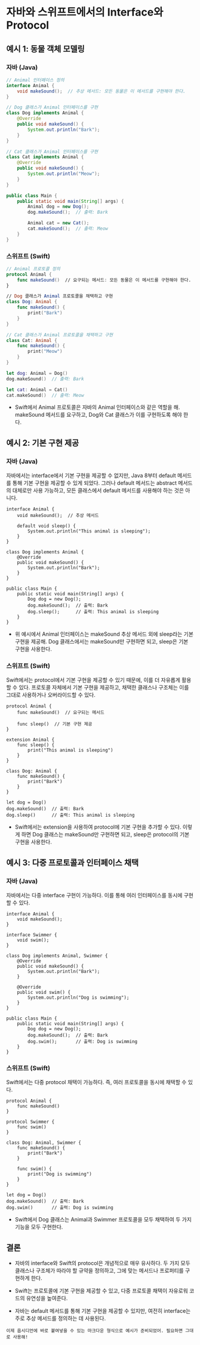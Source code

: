 # 자바와 스위프트에서의 Interface와 Protocol

## 예시 1: 동물 객체 모델링

### 자바 (Java)

```java
// Animal 인터페이스 정의
interface Animal {
    void makeSound();  // 추상 메서드: 모든 동물은 이 메서드를 구현해야 한다.
}

// Dog 클래스가 Animal 인터페이스를 구현
class Dog implements Animal {
    @Override
    public void makeSound() {
        System.out.println("Bark");
    }
}

// Cat 클래스가 Animal 인터페이스를 구현
class Cat implements Animal {
    @Override
    public void makeSound() {
        System.out.println("Meow");
    }
}

public class Main {
    public static void main(String[] args) {
        Animal dog = new Dog();
        dog.makeSound();  // 출력: Bark

        Animal cat = new Cat();
        cat.makeSound();  // 출력: Meow
    }
}
```

### 스위프트 (Swift)

```swift
// Animal 프로토콜 정의
protocol Animal {
    func makeSound()  // 요구되는 메서드: 모든 동물은 이 메서드를 구현해야 한다.
}

// Dog 클래스가 Animal 프로토콜을 채택하고 구현
class Dog: Animal {
    func makeSound() {
        print("Bark")
    }
}

// Cat 클래스가 Animal 프로토콜을 채택하고 구현
class Cat: Animal {
    func makeSound() {
        print("Meow")
    }
}

let dog: Animal = Dog()
dog.makeSound()  // 출력: Bark

let cat: Animal = Cat()
cat.makeSound()  // 출력: Meow
```

- Swift에서 Animal 프로토콜은 자바의 Animal 인터페이스와 같은 역할을 해. makeSound 메서드를 요구하고, Dog와 Cat 클래스가 이를 구현하도록 해야 한다.
    

  

## **예시 2: 기본 구현 제공**

  

### **자바 (Java)**

  

자바에서는 interface에서 기본 구현을 제공할 수 없지만, Java 8부터 default 메서드를 통해 기본 구현을 제공할 수 있게 되었다. 그러나 default 메서드는 abstract 메서드의 대체로만 사용 가능하고, 모든 클래스에서 default 메서드를 사용해야 하는 것은 아니다.

```
interface Animal {
    void makeSound();  // 추상 메서드

    default void sleep() {
        System.out.println("This animal is sleeping");
    }
}

class Dog implements Animal {
    @Override
    public void makeSound() {
        System.out.println("Bark");
    }
}

public class Main {
    public static void main(String[] args) {
        Dog dog = new Dog();
        dog.makeSound();  // 출력: Bark
        dog.sleep();      // 출력: This animal is sleeping
    }
}
```

- 위 예시에서 Animal 인터페이스는 makeSound 추상 메서드 외에 sleep라는 기본 구현을 제공해. Dog 클래스에서는 makeSound만 구현하면 되고, sleep은 기본 구현을 사용한다.
    

  

### **스위프트 (Swift)**

  

Swift에서는 protocol에서 기본 구현을 제공할 수 있기 때문에, 이를 더 자유롭게 활용할 수 있다. 프로토콜 자체에서 기본 구현을 제공하고, 채택한 클래스나 구조체는 이를 그대로 사용하거나 오버라이드할 수 있다.

```
protocol Animal {
    func makeSound()  // 요구되는 메서드

    func sleep()  // 기본 구현 제공
}

extension Animal {
    func sleep() {
        print("This animal is sleeping")
    }
}

class Dog: Animal {
    func makeSound() {
        print("Bark")
    }
}

let dog = Dog()
dog.makeSound()  // 출력: Bark
dog.sleep()      // 출력: This animal is sleeping
```

- Swift에서는 extension을 사용하여 protocol에 기본 구현을 추가할 수 있다. 이렇게 하면 Dog 클래스는 makeSound만 구현하면 되고, sleep은 protocol의 기본 구현을 사용한다.
    

  

## **예시 3: 다중 프로토콜과 인터페이스 채택**

  

### **자바 (Java)**

  

자바에서는 다중 interface 구현이 가능하다. 이를 통해 여러 인터페이스를 동시에 구현할 수 있다.

```
interface Animal {
    void makeSound();
}

interface Swimmer {
    void swim();
}

class Dog implements Animal, Swimmer {
    @Override
    public void makeSound() {
        System.out.println("Bark");
    }

    @Override
    public void swim() {
        System.out.println("Dog is swimming");
    }
}

public class Main {
    public static void main(String[] args) {
        Dog dog = new Dog();
        dog.makeSound();  // 출력: Bark
        dog.swim();       // 출력: Dog is swimming
    }
}
```

### **스위프트 (Swift)**

  

Swift에서는 다중 protocol 채택이 가능하다. 즉, 여러 프로토콜을 동시에 채택할 수 있다.

```
protocol Animal {
    func makeSound()
}

protocol Swimmer {
    func swim()
}

class Dog: Animal, Swimmer {
    func makeSound() {
        print("Bark")
    }

    func swim() {
        print("Dog is swimming")
    }
}

let dog = Dog()
dog.makeSound()  // 출력: Bark
dog.swim()       // 출력: Dog is swimming
```

- Swift에서 Dog 클래스는 Animal과 Swimmer 프로토콜을 모두 채택하여 두 가지 기능을 모두 구현한다.
    

  

## **결론**

- 자바의 interface와 Swift의 protocol은 개념적으로 매우 유사하다. 두 가지 모두 클래스나 구조체가 따라야 할 규약을 정의하고, 그에 맞는 메서드나 프로퍼티를 구현하게 한다.
    
- Swift는 프로토콜에 기본 구현을 제공할 수 있고, 다중 프로토콜 채택이 자유로워 코드의 유연성을 높여준다.
    
- 자바는 default 메서드를 통해 기본 구현을 제공할 수 있지만, 여전히 interface는 주로 추상 메서드를 정의하는 데 사용된다.
    

```
이제 옵시디언에 바로 붙여넣을 수 있는 마크다운 형식으로 예시가 준비되었어. 필요하면 그대로 사용해!
```